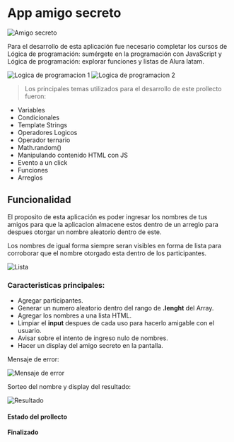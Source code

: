 # App amigo secreto
![Amigo secreto](https://github.com/user-attachments/assets/b5fded0b-c90b-4fd8-9f29-aeea6c0c98c0)

<p>
Para el desarrollo de esta aplicación fue necesario completar los cursos de Lógica de programación: sumérgete en la programación con JavaScript y Lógica de programación: explorar funciones y listas de Alura latam.
</p>

![Logica de programacion 1](https://github.com/user-attachments/assets/30bace09-0acc-4dc1-9c88-aea0e5355eb3)
![Logica de programacion 2](https://github.com/user-attachments/assets/f00f6b14-3fc2-4b9e-8465-eb94278b508c)

> Los principales temas utilizados para el desarrollo de este prollecto fueron:


- Variables
- Condicionales
- Template Strings
- Operadores Logicos
- Operador ternario
- Math.random()
- Manipulando contenido HTML con JS
- Evento a un click
- Funciones
- Arreglos

## Funcionalidad

El proposito de esta aplicación es poder ingresar los nombres de tus amigos para que la aplicacion almacene estos dentro de un arreglo para despues otorgar un nombre aleatorio dentro de este.

Los nombres de igual forma siempre seran visibles en forma de lista para corroborar que el nombre otorgado esta dentro de los participantes.

![Lista](https://github.com/user-attachments/assets/c4d7c84d-de16-44f3-92e0-65807a39339c)


### Caracteristicas principales:
- Agregar participantes.
- Generar un numero aleatorio dentro del rango de **.lenght** del Array.
- Agregar los nombres a una lista HTML.
- Limpiar el **input** despues de cada uso para hacerlo amigable con el usuario.
- Avisar sobre el intento de ingreso nulo de nombres.
- Hacer un display del amigo secreto en la pantalla.

Mensaje de error:

![Mensaje de error](https://github.com/user-attachments/assets/d8648604-4b75-42c9-9479-6c122e284ee9)

Sorteo del nombre y display del resultado:

![Resultado](https://github.com/user-attachments/assets/9e7ee058-eb3c-45f5-a52d-6b26630f40eb)





#### Estado del prollecto
**Finalizado**
